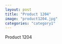 ```yaml
---
layout: post
title: "Product 1204"
image: "product1204.jpg"
categories: "category1"
---
```

Product 1204
